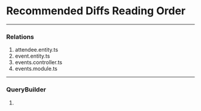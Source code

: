 # Recommended Diffs Reading Order

---

### Relations

1. attendee.entity.ts
2. event.entity.ts
3. events.controller.ts
4. events.module.ts

---

### QueryBuilder

1.
